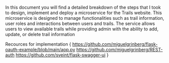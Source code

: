 In this document you will find a detailed breakdown of the steps that I took to design, implement and deploy a microservice for the Trails website. 
This microservice is designed to manage functionalities such as trail information, user roles and interactions between users and trails. 
The service allows users to view available trails while providing admin with the ability to add, update, or delete trail information

Recources for implementation {
https://github.com/miguelgrinberg/flask-oauth-example/blob/main/app.py
https://github.com/miguelgrinberg/REST-auth
https://github.com/sveint/flask-swagger-ui
}
